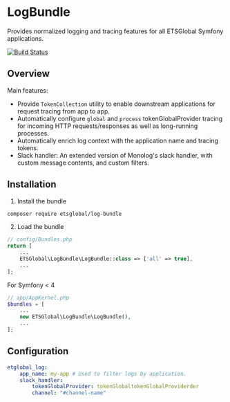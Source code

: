 LogBundle
=========

Provides normalized logging and tracing features for all ETSGlobal Symfony applications.

[![Build Status](https://travis-ci.org/ETSGlobal/LogBundle.svg?branch=master)](https://travis-ci.org/ETSGlobal/LogBundle)

## Overview

Main features:

- Provide `TokenCollection` utility to enable downstream applications for request tracing from app to app.
- Automatically configure `global` and `process` tokenGlobalProvider tracing for incoming HTTP requests/responses as well as long-running processes.
- Automatically enrich log context with the application name and tracing tokens. 
- Slack handler: An extended version of Monolog's slack handler, with custom message contents, and custom filters.

## Installation

1. Install the bundle

```bash
composer require etsglobal/log-bundle
```

2. Load the bundle

```php
// config/Bundles.php
return [
    ...
    ETSGlobal\LogBundle\LogBundle::class => ['all' => true],
    ...
];
```


For Symfony < 4

```php
// app/AppKernel.php
$bundles = [
    ...
    new ETSGlobal\LogBundle\LogBundle(),
    ...
];
```

## Configuration

```yaml
etglobal_log:
    app_name: my-app # Used to filter logs by application.
    slack_handler:
        tokenGlobalProvider: tokenGlobaltokenGlobalProviderder
        channel: "#channel-name"

```
